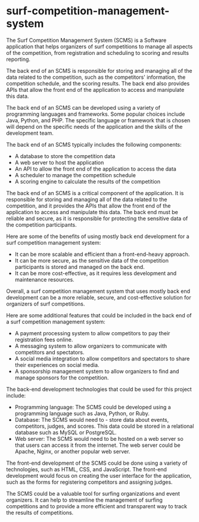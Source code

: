 # surf-competition-management-system
The Surf Competition Management System (SCMS) is a Software application that helps organizers of surf competitions to manage all aspects of the competition, from registration and scheduling to scoring and results reporting.

The back end of an SCMS is responsible for storing and managing all of the data related to the competition, such as the competitors' information, the competition schedule, and the scoring results. The back end also provides APIs that allow the front end of the application to access and manipulate this data.

The back end of an SCMS can be developed using a variety of programming languages and frameworks. Some popular choices include Java, Python, and PHP. The specific language or framework that is chosen will depend on the specific needs of the application and the skills of the development team.

The back end of an SCMS typically includes the following components:

- A database to store the competition data
- A web server to host the application
- An API to allow the front end of the application to access the data
- A scheduler to manage the competition schedule
- A scoring engine to calculate the results of the competition

The back end of an SCMS is a critical component of the application. It is responsible for storing and managing all of the data related to the competition, and it provides the APIs that allow the front end of the application to access and manipulate this data. The back end must be reliable and secure, as it is responsible for protecting the sensitive data of the competition participants.

Here are some of the benefits of using mostly back end development for a surf competition management system:

- It can be more scalable and efficient than a front-end-heavy approach.
- It can be more secure, as the sensitive data of the competition participants is stored and managed on the back end.
- It can be more cost-effective, as it requires less development and maintenance resources.
  
Overall, a surf competition management system that uses mostly back end development can be a more reliable, secure, and cost-effective solution for organizers of surf competitions.

Here are some additional features that could be included in the back end of a surf competition management system:

- A payment processing system to allow competitors to pay their registration fees online.
- A messaging system to allow organizers to communicate with competitors and spectators.
- A social media integration to allow competitors and spectators to share their experiences on social media.
- A sponsorship management system to allow organizers to find and manage sponsors for the competition.


The back-end development technologies that could be used for this project include:

- Programming language: The SCMS could be developed using a programming language such as Java, Python, or Ruby.
- Database: The SCMS would need to - store data about events, competitors, judges, and scores. This data could be stored in a relational database such as MySQL or PostgreSQL.
- Web server: The SCMS would need to be hosted on a web server so that users can access it from the internet. The web server could be Apache, Nginx, or another popular web server.
  
The front-end development of the SCMS could be done using a variety of technologies, such as HTML, CSS, and JavaScript. The front-end development would focus on creating the user interface for the application, such as the forms for registering competitors and assigning judges.

The SCMS could be a valuable tool for surfing organizations and event organizers. It can help to streamline the management of surfing competitions and to provide a more efficient and transparent way to track the results of competitions.
